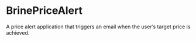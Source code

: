 # BrinePriceAlert
A price alert application that triggers an email when the user’s target price is achieved.

